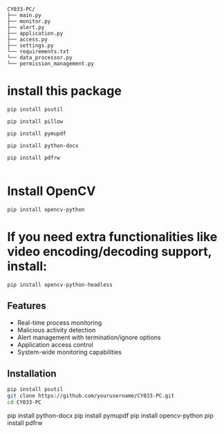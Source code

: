 ```
CY033-PC/
├── main.py
├── monitor.py
├── alert.py
├── application.py
├── access.py
├── settings.py
└── requirements.txt
└── data_processor.py    
└── permission_management.py    

```


# install this package 

```
pip install psutil

pip install pillow

pip install pymupdf

pip install python-docx

pip install pdfrw


```

#  Install OpenCV
```
pip install opencv-python

```
# If you need extra functionalities like video encoding/decoding support, install:
```
pip install opencv-python-headless

```









 

 

## Features
- Real-time process monitoring
- Malicious activity detection
- Alert management with termination/ignore options
- Application access control
- System-wide monitoring capabilities

## Installation
```bash
pip install psutil
git clone https://github.com/yourusername/CY033-PC.git
cd CY033-PC


```
pip install python-docx
pip install pymupdf
pip install opencv-python
pip install pdfrw

```
